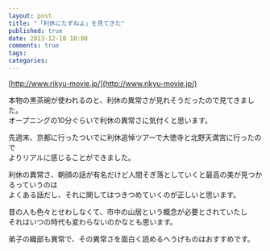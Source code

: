 ```yaml
---
layout: post
title: "「利休にたずねよ」を見てきた"
published: true
date: 2013-12-10 10:08
comments: true
tags: 
categories: 
---
```


[http://www.rikyu-movie.jp/](http://www.rikyu-movie.jp/)  
  
本物の黒茶碗が使われるのと、利休の異常さが見れそうだったので見てきました。  
オープニングの10分ぐらいで利休の異常さに気付くと思います。  
  
先週末、京都に行ったついでに利休追悼ツアーで大徳寺と北野天満宮に行ったので  
よりリアルに感じることができました。  
  
利休の異常さ、朝顔の話が有名だけど人間そぎ落としていくと最高の美が見つかるっていうのは  
よくある話だし、それに関してはつきつめていくのが正しいと思います。  
  
昔の人も色々とせわしなくて、市中の山居という概念が必要とされていたし  
それはいつの時代も変わらないのかなとも思います。
  
弟子の織部も異常で、その異常さを面白く読めるへうげものはおすすめです。

